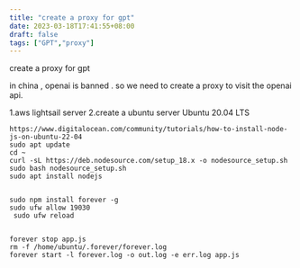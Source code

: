 ```yaml
---
title: "create a proxy for gpt"
date: 2023-03-18T17:41:55+08:00
draft: false
tags: ["GPT","proxy"]
---
```

create a proxy for gpt

in china , openai is banned .
so we need to create a proxy to visit the openai api.

1.aws lightsail server
2.create a ubuntu server Ubuntu 20.04 LTS
```
https://www.digitalocean.com/community/tutorials/how-to-install-node-js-on-ubuntu-22-04
sudo apt update
cd ~
curl -sL https://deb.nodesource.com/setup_18.x -o nodesource_setup.sh
sudo bash nodesource_setup.sh
sudo apt install nodejs


sudo npm install forever -g
sudo ufw allow 19030
 sudo ufw reload

 
forever stop app.js 
rm -f /home/ubuntu/.forever/forever.log
forever start -l forever.log -o out.log -e err.log app.js 
```
